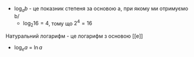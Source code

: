 
- $\log_{a}{b}$ - це показник степеня за основою a, при якому ми отримуємо b/
	- $\log_{2}{16} = 4$, тому що $2^4 = 16$

Натуральний логарифм - це логарифм з основою [[e]]
- $\log_{e}{a}$ = $\ln{a}$